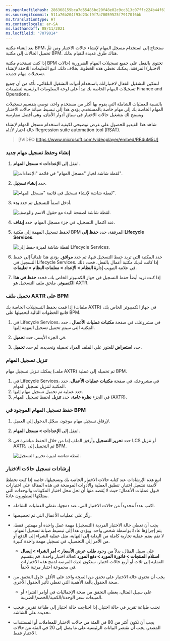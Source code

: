 ```yaml
---
ms.openlocfilehash: 286368159bca7d55485bc20f48e02c9cc313c07ffc224b44f63dadf4cfa92923
ms.sourcegitcommit: 511a76b204f93d23cf9f7a70059525f79170f6bb
ms.translationtype: HT
ms.contentlocale: ar-SA
ms.lasthandoff: 08/11/2021
ms.locfileid: "7079014"
---
```

بعد إنشاء مكتبة BPM، ستحتاج إلى استخدام مسجل المهام لإنشاء حالات الاختبار ومن ثمَّ تحميل الحالات إلى مكتبة BPM.
هناك طرق عديدة للقيام بذلك.

إذا كنت تستخدم مكتبة BPM تحتوي بالفعل على جميع تسجيلات المهام الضرورية (حالات الاختبار) المرفقة، يمكنك تخطي هذه الخطوة. بخلاف ذلك، اتبع التعليمات اللاحقة لإنشاء تسجيلات مهام جديدة.

لتمكين التشغيل الفعال لاختباراتك باستخدام أدوات التشغيل التلقائي، تأكد من أن جميع تسجيلات المهام الخاصة بك تبدأ على لوحة المعلومات الرئيسية لتطبيقات Finance and Operations.

بالنسبة للعمليات الشاملة التي يقوم بها أكثر من مستخدم واحد، نوصي بتقسيم تسجيلات المهام الخاصة بك إلى مهام خاصة بالمستخدم.
يؤدي هذا إلى تبسيط صيانة حالات الاختبار ويسمح لك بتشغيل حالات الاختبار في سياق أدوار الأمان، وهي أفضل ممارسة.

شاهد هذا الفيديو للحصول على عرض توضيحي لكيفية استخدام مسجل المهام لإنشاء حالة اختبار لأداة Regression suite automation tool‏ (RSAT). 
 
 > [!VIDEO https://www.microsoft.com/videoplayer/embed/RE4uM5U]

### <a name="create-and-save-a-new-task-recording"></a>إنشاء وحفظ تسجيل مهام جديد

1.  انتقل إلى **الإعدادات > مسجل المهام**.

    ![لقطة شاشة لخيار "مسجل المهام" في قائمة "الإعدادات".](../media/task-recorder.png)

2.  حدد **إنشاء تسجيل**.

    ![لقطة شاشة لإنشاء تسجيل في قائمة "مسجل المهام".](../media/create-new-recording.png)

3.  أدخل اسماً للتسجيل ثم حدد **بدء**.

    ![لقطة شاشة لصفحة البدء مع حقول الاسم والوصف.](../media/start-1.png)

4.  عند اكتمال التسجيل، في جزء مسجل المهام، حدد **إيقاف**.

5.  لحفظ تسجيل المهمة إلى مكتبة BPM المرفقة، حدد **حفظ إلى Lifecycle Services**.

    ![لقطة شاشة لميزة حفظ إلى Lifecycle Services.](../media/lcs-1.png)

6.  حدد المكتبة التي تريد حفظ التسجيل فيها، ثم حدد **موافق**. يؤدي هذا تلقائياً إلى حفظ التسجيل في Lifecycle Services. إذا كانت لديك مكتبة أعمال بالفعل، فحدد ذلك في علامة التبويب **إدارة النظام > الإعداد > معلمات النظام > تعليمات**.

7.  إذا كنت تريد أيضاً حفظ التسجيل في جهاز الكمبيوتر الخاص بك، فحدد **حفظ في هذا الكمبيوتر**. ملحق ملف التسجيل هو AXTR.

### <a name="upload-an-axtr-file-to-bpm"></a>تحميل ملف AXTR على BPM

إذا قمت بحفظ التسجيلات الخاصة بك (ملفات AXTR) في جهاز الكمبيوتر الخاص بك، فاتبع الخطوات التالية لتحميلها على BPM.

1.  في Lifecycle Services، في مشروعك، في صفحة **مكتبات عمليات الأعمال** ، حدد المكتبة التي سيتم تحميل تسجيل المهمة إليها.

2.  في الجزء الأيسر، حدد **تحميل**.

3.  حدد **استعراض** للعثور على الملف المراد تحميله وتحديده، ثُم حدد **تحميل**.

### <a name="download-a-task-recording"></a>تنزيل تسجيل المهام
يمكنك تنزيل تسجيل مهام (ملف AXTR) تم تحميله إلى عملية BPM.

1. في Lifecycle Services، في مشروعك، في صفحة **مكتبات عمليات الأعمال**، حدد المكتبة لتنزيل تسجيل المهام.
2. حدد عملية تم تحميل تسجيل مهام إليها.
3. في الجزء **نظرة عامة**، حدد **تنزيل** لحفظ تسجيل المهام (AXTR).

### <a name="save-an-existing-task-recording-to-bpm"></a>حفظ تسجيل المهام الموجود في BPM

1.  لإرفاق تسجيل مهام موجود، سجّل الدخول إلى العميل.

2.  انتقل إلى **الإعدادات > مسجل المهام**.

3.  حدد **تحرير التسجيل** وأرفق الملف إما من خلال الحفظ مباشرة في LCS أو تنزيل AXTR، ثم التحميل إلى BPM.

    ![لقطة شاشة لميزة تحرير التسجيل.](../media/edit-recording.png)

### <a name="guidelines-for-recording-test-cases"></a>إرشادات تسجيل حالات الاختبار

اتبع هذه الإرشادات عند كتابة حالات الاختبار الخاصة بك وتسجيلها، خاصة إذا كنت تخطط لأتمتة تشغيل اختبار. تنطبق العملية والأدوات الموضحة في هذه المقالة على اختبارات قبول عمليات الأعمال؛ حيث لا يُقصد منها أن تحل محل اختبار المكونات والوحدات التي يمتلكها المطورون عادةً.

-   اكتب عدداً محدوداً من حالات الاختبار التي، عند دمجها، تغطي العمليات الشاملة.

-   ركّز على عمليات الأعمال التي تم تخصيصها.

-   يجب أن تغطي حالة الاختبار الفردية (التسجيل) مهمة عمل واحدة أو مهمتين فقط، يتم إجراؤها عادةً بواسطة شخص واحد. ويؤدي هذا إلى تبسيط صيانة تسجيل المهام. لا تقم بضم عملية تجارية كاملة من البداية إلى النهاية، مثل عملية الشراء إلى الدفع أو من الأمر إلى التحصيل، في تسجيل مهمة واحدة كبيرة. 
    -   على سبيل المثال، بدلاً من وجود **طلب عرض الأسعار > أمر الشراء > إيصال استلام المنتجات > فاتورة المورد > دفع المورد** كحالة اختبار واحدة، قم بتقسيم العملية إلى ثلاث أو أربع حالات اختبار. ستكون لديك الفرصة لدمج هذه الاختبارات في مجموعة اختبار مرتبة لاحقاً.

-   يجب أن تحتوي حالة الاختبار على تحقق من الصحة واحد على الأقل. حاول التحقق من صحة الحقول بالغة الأهمية التي تغطي تأثير الحقول الأخرى. 
    -   على سبيل المثال، يغطي التحقق من صحة الإجماليات في أوامر الشراء أو المبيعات سعر الوحدة/الكمية/الخصم/الضريبة.

-   تجنب طباعة تقرير في حالة اختبار. إذا احتاجت حالة اختبار إلى طباعة تقرير، فيجب تحديده على الشاشة.

-   يجب أن تكون أكثر من 80 في المئة من حالات الاختبار للمعاملات أو المستندات المصدر. يجب أن تقتصر البيانات الرئيسية على ما يصل إلى 20 في المئة من حالات الاختبار فقط.